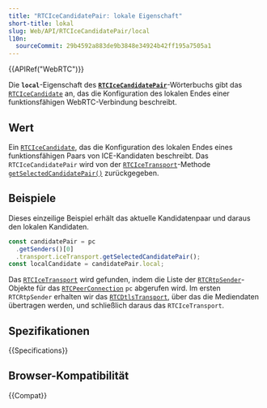 ```yaml
---
title: "RTCIceCandidatePair: lokale Eigenschaft"
short-title: lokal
slug: Web/API/RTCIceCandidatePair/local
l10n:
  sourceCommit: 29b4592a883de9b3848e34924b42ff195a7505a1
---
```


{{APIRef("WebRTC")}}

Die **`local`**-Eigenschaft des **[`RTCIceCandidatePair`](/de/docs/Web/API/RTCIceCandidatePair)**-Wörterbuchs gibt das [`RTCIceCandidate`](/de/docs/Web/API/RTCIceCandidate) an, das die Konfiguration des lokalen Endes einer funktionsfähigen WebRTC-Verbindung beschreibt.

## Wert

Ein [`RTCIceCandidate`](/de/docs/Web/API/RTCIceCandidate), das die Konfiguration des lokalen Endes eines funktionsfähigen Paars von ICE-Kandidaten beschreibt.
Das `RTCIceCandidatePair` wird von der [`RTCIceTransport`](/de/docs/Web/API/RTCIceTransport)-Methode [`getSelectedCandidatePair()`](/de/docs/Web/API/RTCIceTransport/getSelectedCandidatePair) zurückgegeben.

## Beispiele

Dieses einzeilige Beispiel erhält das aktuelle Kandidatenpaar und daraus den lokalen Kandidaten.

```js
const candidatePair = pc
  .getSenders()[0]
  .transport.iceTransport.getSelectedCandidatePair();
const localCandidate = candidatePair.local;
```

Das [`RTCIceTransport`](/de/docs/Web/API/RTCIceTransport) wird gefunden, indem die Liste der [`RTCRtpSender`](/de/docs/Web/API/RTCRtpSender)-Objekte für das [`RTCPeerConnection`](/de/docs/Web/API/RTCPeerConnection) `pc` abgerufen wird.
Im ersten `RTCRtpSender` erhalten wir das [`RTCDtlsTransport`](/de/docs/Web/API/RTCDtlsTransport), über das die Mediendaten übertragen werden, und schließlich daraus das `RTCIceTransport`.

## Spezifikationen

{{Specifications}}

## Browser-Kompatibilität

{{Compat}}
